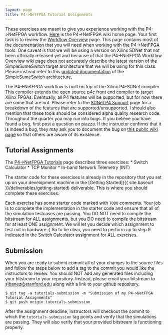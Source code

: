```yaml
---
layout: page
title: P4->NetFPGA Tutorial Assignments
---
```


These exercises are meant to give you experience working with the P4->NetFPGA workflow. [Here](https://github.com/NetFPGA/P4-NetFPGA-public/wiki) is the P4->NetFPGA wiki home page. Your first task is to review the [Workflow Overview](https://github.com/NetFPGA/P4-NetFPGA-public/wiki/Workflow-Overview) page. This page contains most of the documentation that you will need when working with the P4->NetFPGA tools. One caveat is that we will be using a version on Xilinx SDNet that not been officially released yet and because of that the P4->NetFPGA Workflow Overview wiki page does not accurately describe the latest version of the SimpleSumeSwitch target architecture that we will be using for this class. Please instead refer to this [updated documentation]() of the SimpleSumeSwitch architecture.

The P4->NetFPGA workflow is built on top of the Xilinx P4-SDNet compiler. This compiler extends the open source [p4c](https://github.com/p4lang/p4c) front end compiler to target Xilinx FPGAs. Eventually, all P4 features will be supported, but for now there are some that are not. Please refer to the [SDNet P4 Support]() page for a breakdown of the features that are supported/unsupported. I should also mention that these tools should be considered alpha quality research code. Throughout the quarter you may run into bugs. If you believe you have found a bug, first post a question on piazza. If the instructor confirms that it is indeed a bug, they may ask you to document the bug on [this public wiki page]() so that others are aware of its existence.

Tutorial Assignments
--------------------

The [P4->NetFPGA Tutorials](https://github.com/NetFPGA/P4-NetFPGA-public/wiki/Tutorial-Assignments) page describes three exercises:
    * Switch Calculator
    * TCP Monitor
    * In-band Network Telemetry (INT)

The starter code for these exercises is already in the repository that you set up on your development machine in the [Getting Started]({{ site.baseurl }}/deliverables/getting-started) deliverable. This is where you should complete these exercises.

Each exercise has some starter code marked with `TODO` comments. Your job is to complete the implementation in the starter code and ensure that all of the simulation testcases are passing. You DO NOT need to compile the bitstream for ALL assignments, but you DO need to compile the bitstream for at least ONE assignment. We will let you decide which assignment to test out in hardware :) So to be clear, you need to perform up to step 9 indicated in the Switch Calculator assignment for ALL exercises. 

Submission
----------

When you are ready to submit commit all of your changes to the source files and follow the steps below to add a tag to the commit you would like the instructors to review. You should NOT add any generated files including your bitstream to your repository. Instead, please email your bitstream to sibanez@stanford.edu along with a link to your github repository.

```
$ git tag -a tutorials-submission -m "Submission of my P4->NetFPGA Tutorial Assignments"
$ git push origin tutorials-submission
```

After the assignment deadline, instructors will checkout the commit to which the `tutorials-submission` tag points and verify that the simulations are passing. They will also verify that your provided bitstream is functioning properly.
